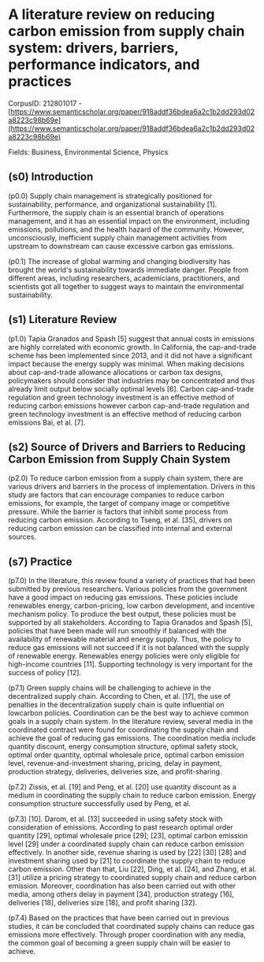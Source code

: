 # A literature review on reducing carbon emission from supply chain system: drivers, barriers, performance indicators, and practices

CorpusID: 212801017 - [https://www.semanticscholar.org/paper/918addf36bdea6a2c1b2dd293d02a8223c98b69e](https://www.semanticscholar.org/paper/918addf36bdea6a2c1b2dd293d02a8223c98b69e)

Fields: Business, Environmental Science, Physics

## (s0) Introduction
(p0.0) Supply chain management is strategically positioned for sustainability, performance, and organizational sustainability [1]. Furthermore, the supply chain is an essential branch of operations management, and it has an essential impact on the environment, including emissions, pollutions, and the health hazard of the community. However, unconsciously, inefficient supply chain management activities from upstream to downstream can cause excessive carbon gas emissions.

(p0.1) The increase of global warming and changing biodiversity has brought the world's sustainability towards immediate danger. People from different areas, including researchers, academicians, practitioners, and scientists got all together to suggest ways to maintain the environmental sustainability.
## (s1) Literature Review
(p1.0) Tapia Granados and Spash [5] suggest that annual costs in emissions are highly correlated with economic growth. In California, the cap-and-trade scheme has been implemented since 2013, and it did not have a significant impact because the energy supply was minimal. When making decisions about cap-and-trade allowance allocations or carbon tax designs, policymakers should consider that industries may be concentrated and thus already limit output below socially optimal levels [6]. Carbon cap-and-trade regulation and green technology investment is an effective method of reducing carbon emissions however carbon cap-and-trade regulation and green technology investment is an effective method of reducing carbon emissions Bai, et al. [7].
## (s2) Source of Drivers and Barriers to Reducing Carbon Emission from Supply Chain System
(p2.0) To reduce carbon emission from a supply chain system, there are various drivers and barriers in the process of implementation. Drivers in this study are factors that can encourage companies to reduce carbon emissions, for example, the target of company image or competitive pressure. While the barrier is factors that inhibit some process from reducing carbon emission. According to Tseng, et al. [35], drivers on reducing carbon emission can be classified into internal and external sources.
## (s7) Practice
(p7.0) In the literature, this review found a variety of practices that had been submitted by previous researchers. Various policies from the government have a good impact on reducing gas emissions. These policies include renewables energy, carbon-pricing, low carbon development, and incentive mechanism policy. To produce the best output, these policies must be supported by all stakeholders. According to Tapia Granados and Spash [5], policies that have been made will run smoothly if balanced with the availability of renewable material and energy supply. Thus, the policy to reduce gas emissions will not succeed if it is not balanced with the supply of renewable energy. Renewables energy policies were only eligible for high-income countries [11]. Supporting technology is very important for the success of policy [12].

(p7.1) Green supply chains will be challenging to achieve in the decentralized supply chain. According to Chen, et al. [17], the use of penalties in the decentralization supply chain is quite influential on lowcarbon policies. Coordination can be the best way to achieve common goals in a supply chain system. In the literature review, several media in the coordinated contract were found for coordinating the supply chain and achieve the goal of reducing gas emissions. The coordination media include quantity discount, energy consumption structure, optimal safety stock, optimal order quantity, optimal wholesale price, optimal carbon emission level, revenue-and-investment sharing, pricing, delay in payment, production strategy, deliveries, deliveries size, and profit-sharing.

(p7.2) Zissis, et al. [19] and Peng, et al. [20] use quantity discount as a medium in coordinating the supply chain to reduce carbon emission. Energy consumption structure successfully used by Peng, et al.

(p7.3) [10]. Darom, et al. [13] succeeded in using safety stock with consideration of emissions. According to past research optimal order quantity [29], optimal wholesale price [29]; [23], optimal carbon emission level [29] under a coordinated supply chain can reduce carbon emission effectively. In another side, revenue sharing is used by [22] [30] [28] and investment sharing used by [21] to coordinate the supply chain to reduce carbon emission. Other than that, Liu [22], Ding, et al. [24], and Zhang, et al. [31] utilize a pricing strategy to coordinated supply chain and reduce carbon emission. Moreover, coordination has also been carried out with other media, among others delay in payment [34], production strategy [16], deliveries [18], deliveries size [18], and profit sharing [32].

(p7.4) Based on the practices that have been carried out in previous studies, it can be concluded that coordinated supply chains can reduce gas emissions more effectively. Through proper coordination with any media, the common goal of becoming a green supply chain will be easier to achieve.
